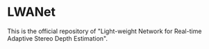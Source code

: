 # LWANet
This is the official repository of "Light-weight Network for Real-time Adaptive Stereo Depth Estimation". 

